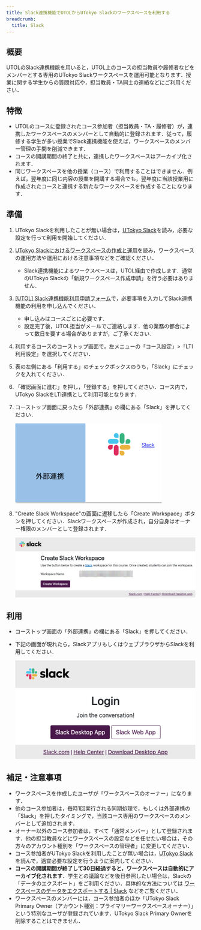 ```yaml
---
title: Slack連携機能でUTOLからUTokyo Slackのワークスペースを利用する
breadcrumb:
  title: Slack
---
```


## 概要

UTOLのSlack連携機能を用いると，UTOL上のコースの担当教員や履修者などをメンバーとする専用のUTokyo Slackワークスペースを運用可能となります．授業に関する学生からの質問対応や，担当教員・TA同士の連絡などにご利用ください．

## 特徴

* UTOLのコースに登録されたコース参加者（担当教員・TA・履修者）が，連携したワークスペースのメンバーとして自動的に登録されます．従って，履修する学生が多い授業でSlack連携機能を使えば，ワークスペースのメンバー管理の手間を削減できます．
* コースの開講期間の終了と共に，連携したワークスペースはアーカイブ化されます．
* 同じワークスペースを他の授業（コース）で利用することはできません．例えば，翌年度に同じ内容の授業を開講する場合でも，翌年度に当該授業用に作成されたコースと連携する新たなワークスペースを作成することになります．

## 準備

1. UTokyo Slackを利用したことが無い場合は，[UTokyo Slack](/slack/)を読み，必要な設定を行って利用を開始してください．
2. [UTokyo Slackにおけるワークスペースの作成と運用](/slack/workspace/)を読み，ワークスペースの運用方法や運用における注意事項などをご確認ください．
   * Slack連携機能によるワークスペースは，UTOL経由で作成します．通常のUTokyo Slackの「新規ワークスペース作成申請」を行う必要はありません．
3. [\[UTOL\] Slack連携機能利用申請フォーム](https://forms.office.com/r/95dTmqB3ui)で，必要事項を入力してSlack連携機能の利用を申し込んでください．
   * 申し込みはコースごとに必要です．
   * 設定完了後，UTOL担当がメールでご連絡します．他の業務の都合によって数日を要する場合がありますが，ご了承ください．
4. 利用するコースのコーストップ画面で，左メニューの「コース設定」\>「LTI利用設定」を選択してください．
5. 表の左側にある「利用する」のチェックボックスのうち，「Slack」にチェックを入れてください．
6. 「確認画面に進む」を押し，「登録する」を押してください．コース内で，UTokyo SlackをLTI連携として利用可能となります．
7. コーストップ画面に戻ったら「外部連携」の欄にある「Slack」を押してください．

    ![](./integration.png)

8. "Create Slack Workspace"の画面に遷移したら「Create Workspace」ボタンを押してください．Slackワークスペースが作成され，自分自身はオーナー権限のメンバーとして登録されます．

    ![](./create-workspace.png)

## 利用

* コーストップ画面の「外部連携」の欄にある「Slack」を押してください．
* 下記の画面が現れたら，SlackアプリもしくはウェブブラウザからSlackを利用してください．

    ![](./login.png)

## 補足・注意事項

* ワークスペースを作成したユーザが「ワークスペースのオーナー」になります．
* 他のコース参加者は，毎時1回実行される同期処理で，もしくは外部連携の「Slack」を押したタイミングで，当該コース専用のワークスペースのメンバーとして追加されます．
* オーナー以外のコース参加者は，すべて「通常メンバー」として登録されます．他の担当教員などにワークスペースの設定などを任せたい場合は，その方々のアカウント種別を「ワークスペースの管理者」に変更してください．
* コース参加者がUTokyo Slackを利用したことが無い場合は，[UTokyo Slack](/slack/)を読んで，適宜必要な設定を行うように案内してください．
* **コースの開講期間が終了して30日経過すると，ワークスペースは自動的にアーカイブ化されます**．学生との議論などを後日参照したい場合は，Slackの「データのエクスポート」をご利用ください．具体的な方法については [ワークスペースのデータをエクスポートする | Slack](https://slack.com/intl/ja-jp/help/articles/201658943-%E3%83%AF%E3%83%BC%E3%82%AF%E3%82%B9%E3%83%9A%E3%83%BC%E3%82%B9%E3%81%AE%E3%83%87%E3%83%BC%E3%82%BF%E3%82%92%E3%82%A8%E3%82%AF%E3%82%B9%E3%83%9D%E3%83%BC%E3%83%88%E3%81%99%E3%82%8B) などをご覧ください．
* ワークスペースのメンバーには，コース参加者のほか「UTokyo Slack Primary Owner（アカウント種別：プライマリーワークスペースオーナー）」という特別なユーザが登録されています．UTokyo Slack Primary Ownerを削除することはできません．
